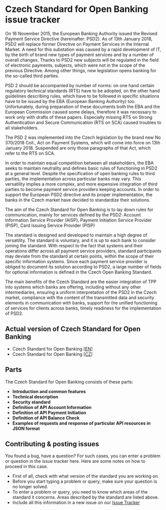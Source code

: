 # Czech Standard for Open Banking issue tracker
On 16 November 2015, the European Banking Authority issued the Revised Payment Service Directive (hereinafter: PSD2). As of 13th January 2018, PSD2 will replace former Directive on Payment Services in the Internal Market. A need for this substation was caused by a rapid development of IT, by the birth of brand new types of payment services and by a number of overall changes. Thanks to PSD2 new subjects will be regulated in the field of electronic payments, subjects, which were not in the scope of the previous Directive. Among other things, new legislation opens banking for the so-called third parties.

PSD 2 should be accompanied by number of norms: on one hand certain regulatory technical standards (RTS) have to be adopted, on the other hand guidelines describing rules, which have to be followed in specific situations have to be issued by the EBA (European Banking Authority) too. Unfortunately, during preparation of these documents both the EBA and the European Commission caused some delays, therefore it was necessary to work only with drafts of these papers. Especially missing RTS on Strong Authentication and Secure Communication (RTS on SCA) caused troubles to all stakeholders.

The PSD 2 was implemented into the Czech legislation by the brand new No 370/2018 Coll., Act on Payment Systems, which will come into force on 13th January 2018. Suspended are only those paragraphs of that Act, which refer to the RTS on SCA.

In order to maintain equal competition between all stakeholders, the EBA seeks to maintain neutrality and defines basic rules of functioning in PSD2 at a general level. Despite the specification of open banking rules to third parties, the implementation across particular banks may vary. This versatility implies a more complex, and more expensive integration of third parties to become payment service providers keeping accounts. In order to support the European PSD2 directive and its proper implementation, the banks in the Czech market have decided to standardize their solutions.

The aim of the Czech Standard for Open Banking is to lay down rules for communication, mainly for services defined by the PSD2: Account Information Service Provider (AISP), Payment Initiation Service Provider (PISP), Card Issuing Service Provider (PISP)

The standard is designed and developed to maintain a high degree of versatility. The standard is voluntary, and it is up to each bank to consider joining the standard. With respect to the fact that systems and their operations differ across all payment service providers, standard participants may deviate from the standard at certain points, within the scope of their specific information systems. Since each payment service provider is obliged to document its solution according to PSD2, a large number of fields for optional information is defined in the Czech Open Banking Standard.

The main benefits of the Czech Standard are the easier integration of TPP into systems which banks are offering, including without any other intermediaries, ensuring a uniform interpretation of the PSD2 in the Czech market, compliance with the content of the transmitted data and security elements in communication with banks, support for the unified functioning of services for clients across banks, timely readiness for the implementation of PSD2.

## Actual version of Czech Standard for Open Banking

* Czech Standard for Open Banking [[EN](https://github.com/Czech-BA/COBS/blob/master/CzechOpenBankingStandard_EN.pdf)]
* Czech Standard for Open Banking [[CZ](https://github.com/Czech-BA/COBS/blob/master/CzechOpenBankingStandard_CZ.pdf)]

## Parts

The Czech Standard for Open Banking consists of these parts:

* **Introduction and common features**
* **Technical description**
* **Security standard**
* **Definition of API Account Information**
* **Definition of API Payment Initiation**
* **Definition of API Balance Check**
* **Examples of requests and response of particular API resources in JSON format**

## Contributing & posting issues
You found a bug, have a question? For such cases, you can enter a problem or question in the issue tracker here. Here are some notes on how to proceed in this case.

* First of all, check with what version of the standard you are working on.
* Before you start typing a problem or query, make sure your question is no longer solved.
* To enter a problem or query, you need to know which areas of the standard it concerns. Areas described by the standard are listed above.
* Include all this information in a new issue on our [Issue Tracker](https://github.com/Czech-BA/COBS/issues)